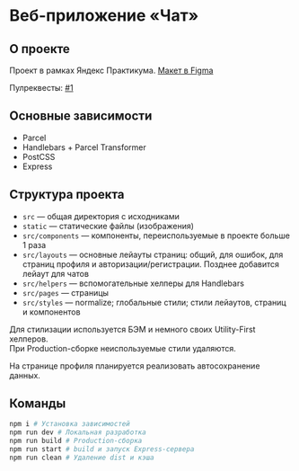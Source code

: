 # Веб-приложение «Чат»

## О проекте

Проект в рамках Яндекс Практикума. [Макет в Figma](https://www.figma.com/file/bz3fUfefTOGr6PPyeUTwxR/YaChat?node-id=5%3A895)

Пулреквесты: [#1](https://github.com/kokoccc/middle.messenger.praktikum.yandex/pull/1)


## Основные зависимости

- Parcel
- Handlebars + Parcel Transformer
- PostCSS
- Express


## Структура проекта

- `src` — общая директория с исходниками
- `static` — статические файлы (изображения)
- `src/components` — компоненты, переиспользуемые в проекте больше 1 раза
- `src/layouts` — основные лейауты страниц: общий, для ошибок, для страниц профиля и авторизации/регистрации. Позднее добавится лейаут для чатов
- `src/helpers` — вспомогательные хелперы для Handlebars
- `src/pages` — страницы
- `src/styles` — normalize; глобальные стили; стили лейаутов, страниц и компонентов

Для стилизации используется БЭМ и немного своих Utility-First хелперов.  
При Production-сборке неиспользуемые стили удаляются.

На странице профиля планируется реализовать автосохранение данных.


## Команды

```bash
npm i # Установка зависимостей
npm run dev # Локальная разработка
npm run build # Production-сборка
npm run start # build и запуск Express-сервера
npm run clean # Удаление dist и кэша
```
